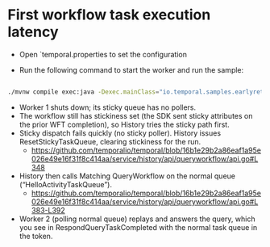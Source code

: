# First workflow task execution latency 

- Open `temporal.properties to set the configuration

- Run the following command to start the worker and run the sample:

```bash

./mvnw compile exec:java -Dexec.mainClass="io.temporal.samples.earlyreturn.EarlyReturnRunner" 

```

- Worker 1 shuts down; its sticky queue has no pollers.
- The workflow still has stickiness set (the SDK sent sticky attributes on the prior WFT completion), so History tries the sticky path first.
- Sticky dispatch fails quickly (no sticky poller). History issues ResetStickyTaskQueue, clearing stickiness for the run.
  - https://github.com/temporalio/temporal/blob/16b1e29b2a86eaf1a95e026e49e16f31f8c414aa/service/history/api/queryworkflow/api.go#L348
- History then calls Matching QueryWorkflow on the normal queue (“HelloActivityTaskQueue”).
  - https://github.com/temporalio/temporal/blob/16b1e29b2a86eaf1a95e026e49e16f31f8c414aa/service/history/api/queryworkflow/api.go#L383-L392
- Worker 2 (polling normal queue) replays and answers the query, which you see in RespondQueryTaskCompleted with the normal task queue in the token.
